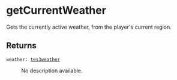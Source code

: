 # getCurrentWeather

Gets the currently active weather, from the player's current region.

## Returns

<dl class="describe">
<dt><code class="descname">weather: <a href="https://mwse.readthedocs.io/en/latest/lua/type/tes3weather.html">tes3weather</a></code></dt>
<dd>

No description available.

</dd>
</dl>
